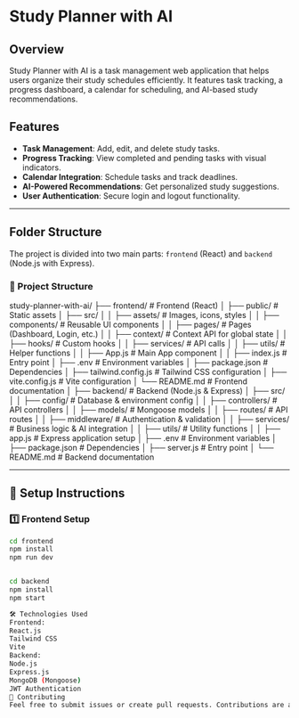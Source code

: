 # Study Planner with AI

## Overview

Study Planner with AI is a task management web application that helps users organize their study schedules efficiently. It features task tracking, a progress dashboard, a calendar for scheduling, and AI-based study recommendations.

## Features

- **Task Management**: Add, edit, and delete study tasks.
- **Progress Tracking**: View completed and pending tasks with visual indicators.
- **Calendar Integration**: Schedule tasks and track deadlines.
- **AI-Powered Recommendations**: Get personalized study suggestions.
- **User Authentication**: Secure login and logout functionality.

---

## Folder Structure

The project is divided into two main parts: `frontend` (React) and `backend` (Node.js with Express).

### 📂 Project Structure

study-planner-with-ai/ ├── frontend/ # Frontend (React) │ ├── public/ # Static assets │ ├── src/
│ │ ├── assets/ # Images, icons, styles │ │ ├── components/ # Reusable UI components │ │ ├── pages/ # Pages (Dashboard, Login, etc.) │ │ ├── context/ # Context API for global state │ │ ├── hooks/ # Custom hooks │ │ ├── services/ # API calls │ │ ├── utils/ # Helper functions │ │ ├── App.js # Main App component │ │ ├── index.js # Entry point │ ├── .env # Environment variables │ ├── package.json # Dependencies │ ├── tailwind.config.js # Tailwind CSS configuration │ ├── vite.config.js # Vite configuration │ └── README.md # Frontend documentation │ ├── backend/ # Backend (Node.js & Express) │ ├── src/ │ │ ├── config/ # Database & environment config │ │ ├── controllers/ # API controllers │ │ ├── models/ # Mongoose models │ │ ├── routes/ # API routes │ │ ├── middleware/ # Authentication & validation │ │ ├── services/ # Business logic & AI integration │ │ ├── utils/ # Utility functions │ │ ├── app.js # Express application setup │ ├── .env # Environment variables │ ├── package.json # Dependencies │ ├── server.js # Entry point │ └── README.md # Backend documentation


---

## 🚀 Setup Instructions

### 1️⃣ Frontend Setup

```sh
cd frontend
npm install
npm run dev


cd backend
npm install
npm start

🛠️ Technologies Used
Frontend:
React.js
Tailwind CSS
Vite
Backend:
Node.js
Express.js
MongoDB (Mongoose)
JWT Authentication
🤝 Contributing
Feel free to submit issues or create pull requests. Contributions are always welcome!